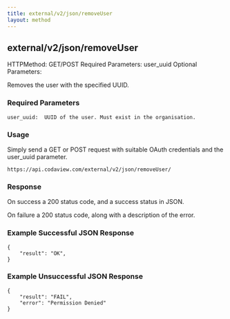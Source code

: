 ```yaml
---
title: external/v2/json/removeUser
layout: method
---
```

## external/v2/json/removeUser

HTTPMethod: GET/POST
Required Parameters: user_uuid
Optional Parameters:

Removes the user with the specified UUID.

### Required Parameters
`
user_uuid:  UUID of the user. Must exist in the organisation.
`

### Usage

Simply send a GET or POST request with suitable OAuth credentials and the user_uuid parameter.

`https://api.codaview.com/external/v2/json/removeUser/`

### Response

On success a 200 status code, and a success status in JSON.

On failure a 200 status code, along with a description of the error.

### Example Successful JSON Response

    {
        "result": "OK",
    }

### Example Unsuccessful JSON Response

    {
        "result": "FAIL",
        "error": "Permission Denied" 
    }

